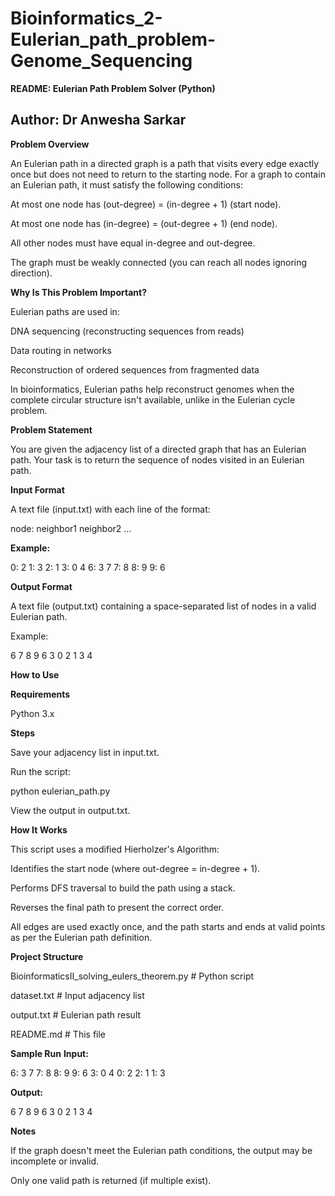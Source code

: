 # Bioinformatics_2-Eulerian_path_problem-Genome_Sequencing

**README: Eulerian Path Problem Solver (Python)**

## Author: Dr Anwesha Sarkar
**Problem Overview**

An Eulerian path in a directed graph is a path that visits every edge exactly once but does not need to return to the starting node. For a graph to contain an Eulerian path, it must satisfy the following conditions:

At most one node has (out-degree) = (in-degree + 1) (start node).

At most one node has (in-degree) = (out-degree + 1) (end node).

All other nodes must have equal in-degree and out-degree.

The graph must be weakly connected (you can reach all nodes ignoring direction).

**Why Is This Problem Important?**

Eulerian paths are used in:

DNA sequencing (reconstructing sequences from reads)

Data routing in networks

Reconstruction of ordered sequences from fragmented data

In bioinformatics, Eulerian paths help reconstruct genomes when the complete circular structure isn't available, unlike in the Eulerian cycle problem.

**Problem Statement**

You are given the adjacency list of a directed graph that has an Eulerian path. Your task is to return the sequence of nodes visited in an Eulerian path.

**Input Format**

A text file (input.txt) with each line of the format:

node: neighbor1 neighbor2 ...

**Example:**

0: 2
1: 3
2: 1
3: 0 4
6: 3 7
7: 8
8: 9
9: 6

**Output Format**

A text file (output.txt) containing a space-separated list of nodes in a valid Eulerian path.

Example:

6 7 8 9 6 3 0 2 1 3 4

**How to Use**

**Requirements**

Python 3.x

**Steps**

Save your adjacency list in input.txt.

Run the script:

python eulerian_path.py

View the output in output.txt.
 
**How It Works**

This script uses a modified Hierholzer's Algorithm:

Identifies the start node (where out-degree = in-degree + 1).

Performs DFS traversal to build the path using a stack.

Reverses the final path to present the correct order.

All edges are used exactly once, and the path starts and ends at valid points as per the Eulerian path definition.

**Project Structure**

BioinformaticsII_solving_eulers_theorem.py       # Python script


dataset.txt              # Input adjacency list 


output.txt             # Eulerian path result 


README.md              # This file 

**Sample Run**
**Input:**

6: 3 7
7: 8
8: 9
9: 6
3: 0 4
0: 2
2: 1
1: 3

**Output:**

6 7 8 9 6 3 0 2 1 3 4

**Notes**

If the graph doesn't meet the Eulerian path conditions, the output may be incomplete or invalid.

Only one valid path is returned (if multiple exist).

